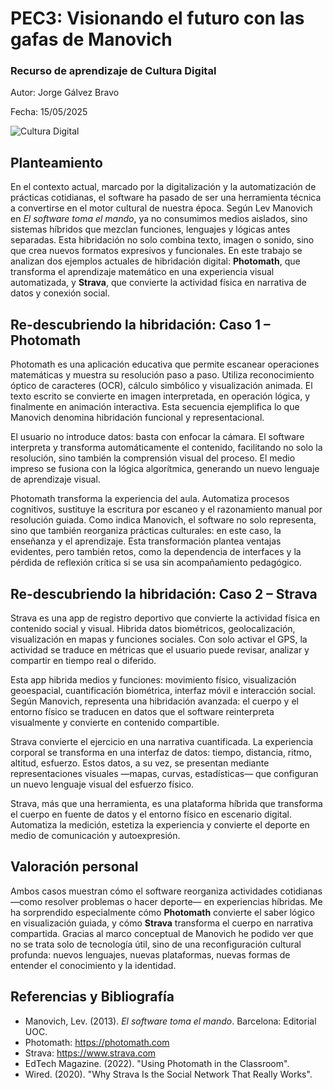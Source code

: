 # PEC3: Visionando el futuro con las gafas de Manovich  

### Recurso de aprendizaje de Cultura Digital 


Autor: Jorge Gálvez Bravo 


Fecha: 15/05/2025

![Cultura Digital](https://miro.medium.com/max/1400/0*9PyyNvrO2PcD3KuU.png)

## Planteamiento

En el contexto actual, marcado por la digitalización y la automatización de prácticas cotidianas, el software ha pasado de ser una herramienta técnica a convertirse en el motor cultural de nuestra época. Según Lev Manovich en *El software toma el mando*, ya no consumimos medios aislados, sino sistemas híbridos que mezclan funciones, lenguajes y lógicas antes separadas. Esta hibridación no solo combina texto, imagen o sonido, sino que crea nuevos formatos expresivos y funcionales. En este trabajo se analizan dos ejemplos actuales de hibridación digital: **Photomath**, que transforma el aprendizaje matemático en una experiencia visual automatizada, y **Strava**, que convierte la actividad física en narrativa de datos y conexión social.



## Re-descubriendo la hibridación: Caso 1 – Photomath

Photomath es una aplicación educativa que permite escanear operaciones matemáticas y muestra su resolución paso a paso. Utiliza reconocimiento óptico de caracteres (OCR), cálculo simbólico y visualización animada. El texto escrito se convierte en imagen interpretada, en operación lógica, y finalmente en animación interactiva. Esta secuencia ejemplifica lo que Manovich denomina hibridación funcional y representacional.

El usuario no introduce datos: basta con enfocar la cámara. El software interpreta y transforma automáticamente el contenido, facilitando no solo la resolución, sino también la comprensión visual del proceso. El medio impreso se fusiona con la lógica algorítmica, generando un nuevo lenguaje de aprendizaje visual.

Photomath transforma la experiencia del aula. Automatiza procesos cognitivos, sustituye la escritura por escaneo y el razonamiento manual por resolución guiada. Como indica Manovich, el software no solo representa, sino que también reorganiza prácticas culturales: en este caso, la enseñanza y el aprendizaje. Esta transformación plantea ventajas evidentes, pero también retos, como la dependencia de interfaces y la pérdida de reflexión crítica si se usa sin acompañamiento pedagógico.



## Re-descubriendo la hibridación: Caso 2 – Strava

Strava es una app de registro deportivo que convierte la actividad física en contenido social y visual. Hibrida datos biométricos, geolocalización, visualización en mapas y funciones sociales. Con solo activar el GPS, la actividad se traduce en métricas que el usuario puede revisar, analizar y compartir en tiempo real o diferido.

Esta app hibrida medios y funciones: movimiento físico, visualización geoespacial, cuantificación biométrica, interfaz móvil e interacción social. Según Manovich, representa una hibridación avanzada: el cuerpo y el entorno físico se traducen en datos que el software reinterpreta visualmente y convierte en contenido compartible.

Strava convierte el ejercicio en una narrativa cuantificada. La experiencia corporal se transforma en una interfaz de datos: tiempo, distancia, ritmo, altitud, esfuerzo. Estos datos, a su vez, se presentan mediante representaciones visuales —mapas, curvas, estadísticas— que configuran un nuevo lenguaje visual del esfuerzo físico.

Strava, más que una herramienta, es una plataforma híbrida que transforma el cuerpo en fuente de datos y el entorno físico en escenario digital. Automatiza la medición, estetiza la experiencia y convierte el deporte en medio de comunicación y autoexpresión.



## Valoración personal

Ambos casos muestran cómo el software reorganiza actividades cotidianas —como resolver problemas o hacer deporte— en experiencias híbridas. Me ha sorprendido especialmente cómo **Photomath** convierte el saber lógico en visualización guiada, y cómo **Strava** transforma el cuerpo en narrativa compartida. Gracias al marco conceptual de Manovich he podido ver que no se trata solo de tecnología útil, sino de una reconfiguración cultural profunda: nuevos lenguajes, nuevas plataformas, nuevas formas de entender el conocimiento y la identidad.



## Referencias y Bibliografía

- Manovich, Lev. (2013). *El software toma el mando*. Barcelona: Editorial UOC.  
- Photomath: https://photomath.com  
- Strava: https://www.strava.com  
- EdTech Magazine. (2022). "Using Photomath in the Classroom".  
- Wired. (2020). "Why Strava Is the Social Network That Really Works".

